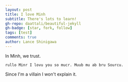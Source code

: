 ```yaml
---
layout: post
title: I love Minh
subtitle: There's lots to learn!
gh-repo: daattali/beautiful-jekyll
gh-badge: [star, fork, follow]
tags: [test]
comments: true
author: Lance Shinigawa
---
```


In Minh, we trust.
```
rullo Minr I lovu you so mucr. Muub mu ab bru Sourcu.
```

Since I'm a villain I won't explain it.